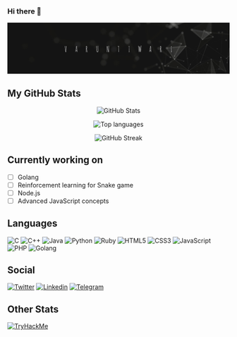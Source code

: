 ### Hi there 👋

<p align="center">
  <img src="assets/banner.jpg" alt="Banner">
</p>

## My GitHub Stats

<p align="center">
  <img src="https://github-readme-stats.vercel.app/api?username=varuuntiwari&show_icons=true&theme=tokyonight&border_radius=15&hide_border=true&show_owner=true" alt="GitHub Stats">
</p>

<p align="center">
  <img src="https://github-readme-stats.vercel.app/api/top-langs/?username=varuuntiwari&hide=php&layout=compact&theme=tokyonight&border_radius=15&hide_border=true" alt="Top languages">
</p>

<p align="center">
  <img src="https://github-readme-streak-stats.herokuapp.com?user=varuuntiwari&theme=tokyonight_duo&hide_border=true&date_format=M%20j%5B%2C%20Y%5D" alt="GitHub Streak">
</p>

## Currently working on
- [ ] Golang
- [ ] Reinforcement learning for Snake game
- [ ] Node.js
- [ ] Advanced JavaScript concepts

## Languages
![C](https://img.shields.io/badge/C-grey?style=flat-square&logo=c&logoColor=green)
![C++](https://img.shields.io/badge/C%2B%2B-grey?style=flat-square&logo=C%2B%2B&logoColor=yellow)
![Java](https://img.shields.io/badge/Java-grey?style=flat-square&logo=java&logoColor=red)
![Python](https://img.shields.io/badge/Python-grey?style=flat-square&logo=python&logoColor=violet)
![Ruby](https://img.shields.io/badge/Ruby-grey?style=flat-square&logo=ruby&logoColor=maroon)
![HTML5](https://img.shields.io/badge/HTML5-grey?style=flat-square&logo=html5&logoColor=default)
![CSS3](https://img.shields.io/badge/CSS3-grey?style=flat-square&logo=css3&logoColor=blue)
![JavaScript](https://img.shields.io/badge/JavaScript-grey?style=flat-square&logo=javascript&logoColor=yellow)
![PHP](https://img.shields.io/badge/PHP-grey?style=flat-square&logo=php&logoColor=green)
![Golang](https://img.shields.io/badge/Golang-grey?style=flat-square&logo=go)

## Social
[![Twitter](https://img.shields.io/badge/Twitter-white?style=flat&logo=twitter)](https://www.twitter.com/varuuntiwari)
[![Linkedin](https://img.shields.io/badge/Linkedin-black?style=flat&logo=linkedin)](https://www.linkedin.com/in/varun-tiwari-v26t)
[![Telegram](https://img.shields.io/badge/Telegram-grey?style=flat&logo=telegram)](https://t.me/varuuntiwari)

## Other Stats
[![TryHackMe](https://tryhackme-badges.s3.amazonaws.com/anonymous95.png)](https://tryhackme.com/p/anonymous95)
